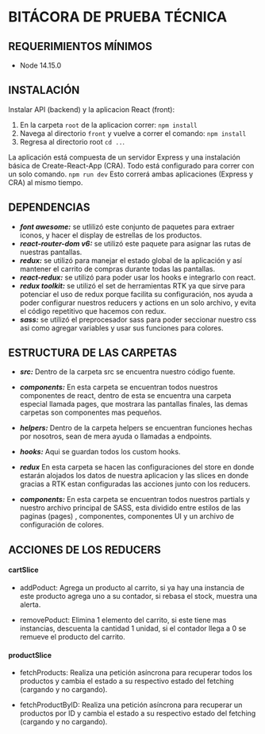 # BITÁCORA DE PRUEBA TÉCNICA

## REQUERIMIENTOS MÍNIMOS

- Node 14.15.0

## INSTALACIÓN

Instalar API (backend) y la aplicacion React (front):

1. En la carpeta `root` de la aplicacion correr:
   `npm install`
2. Navega al directorio `front` y vuelve a correr el comando:
   `npm install`
3. Regresa al directorio root `cd ..`.

La aplicación está compuesta de un servidor Express y una instalación básica de Create-React-App (CRA). Todo está configurado para correr con un solo comando.
`npm run dev`
Esto correrá ambas aplicaciones (Express y CRA) al mismo tiempo.


## DEPENDENCIAS

- ***font awesome:***
se utlilizó este conjunto de paquetes para extraer iconos, y hacer el display de estrellas de los productos.
- ***react-router-dom v6:***
se utilizó este paquete para asignar las rutas de nuestras pantallas.
- ***redux:***
 se utilizó para manejar el estado global de la aplicación y así
  mantener el carrito de compras durante todas las pantallas. 
- ***react-redux:***
se utilizó para
  poder usar los hooks e integrarlo con react.
- ***redux toolkit:***
se utilizó el set de herramientas RTK ya que sirve
  para potenciar el uso de redux porque facilita su configuración, nos ayuda a poder configurar nuestros
  reducers y actions en un solo archivo, y evita el código repetitivo que hacemos con redux.
- ***sass:***
 se utilizó el preprocesador sass para poder seccionar nuestro css asi como agregar variables y usar sus funciones para colores.

## ESTRUCTURA DE LAS CARPETAS

- ***src:***
  Dentro de la carpeta src se encuentra nuestro código fuente.

- ***components:*** En esta carpeta se encuentran todos nuestros componentes de react, dentro de esta se encuentra una 
  carpeta especial llamada pages, que mostrara las pantallas finales, las demas carpetas son componentes mas
  pequeños.

- ***helpers:*** Dentro de la carpeta helpers se encuentran funciones hechas por nosotros, sean de mera ayuda o llamadas a endpoints.

 - ***hooks:*** Aqui se guardan todos los custom hooks.
 - ***redux*** En esta carpeta se hacen las configuraciones del store en donde estarán alojados los datos de nuestra aplicacion y las slices en donde gracias a RTK
  estan configuradas las acciones junto con los reducers.

- ***components:*** En esta carpeta se encuentran todos nuestros partials y nuestro archivo principal de SASS, esta dividido entre estilos de las paginas (pages) , componentes, componentes UI y un archivo de configuración de colores.

## ACCIONES DE LOS REDUCERS

#### cartSlice
 - addPoduct: Agrega un producto al carrito, si ya hay una instancia de este producto agrega uno a su contador, si rebasa el stock, muestra
  una alerta.

  
 - removePoduct: Elimina 1 elemento del carrito, si este tiene mas instancias, descuenta la cantidad 1 unidad, si el contador llega a 0 se remueve el producto del carrito.

 #### productSlice
 - fetchProducts: Realiza una petición asíncrona para recuperar todos los productos y cambia el estado a su respectivo estado del fetching (cargando y no cargando).

  
 - fetchProductByID: Realiza una petición asíncrona para recuperar un productos por ID y cambia el estado a su respectivo estado del fetching (cargando y no cargando).

 




